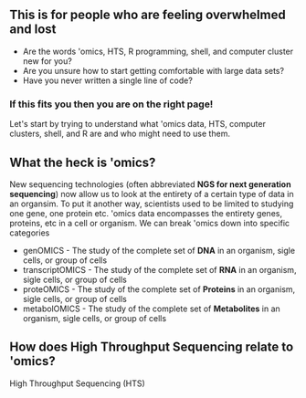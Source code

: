 ## This is for people who are feeling overwhelmed and lost


* Are the words 'omics, HTS, R programming, shell, and computer cluster new for you?
* Are you unsure how to start getting comfortable with large data sets?
* Have you never written a single line of code?


### If this fits you then you are on the right page! 

Let's start by trying to understand what 'omics data, HTS, computer clusters, shell, and R are and who might need to use them.


## What the heck is 'omics?

New sequencing technologies (often abbreviated **NGS for next generation sequencing**) now allow us to look at the entirety of a certain type of data in an organsim. To put it another way, scientists used to be limited to studying one gene, one protein etc. 'omics data encompasses the entirety genes, proteins, etc in a cell or organism. We can break 'omics down into specific categories

* genOMICS - The study of the complete set of **DNA** in an organism, sigle cells, or group of cells
* transcriptOMICS - The study of the complete set of **RNA** in an organism, sigle cells, or group of cells
* proteOMICS - The study of the complete set of **Proteins** in an organism, sigle cells, or group of cells
* metabolOMICS - The study of the complete set of **Metabolites** in an organism, sigle cells, or group of cells


## How does High Throughput Sequencing relate to 'omics?

High Throughput Sequencing (HTS) 

